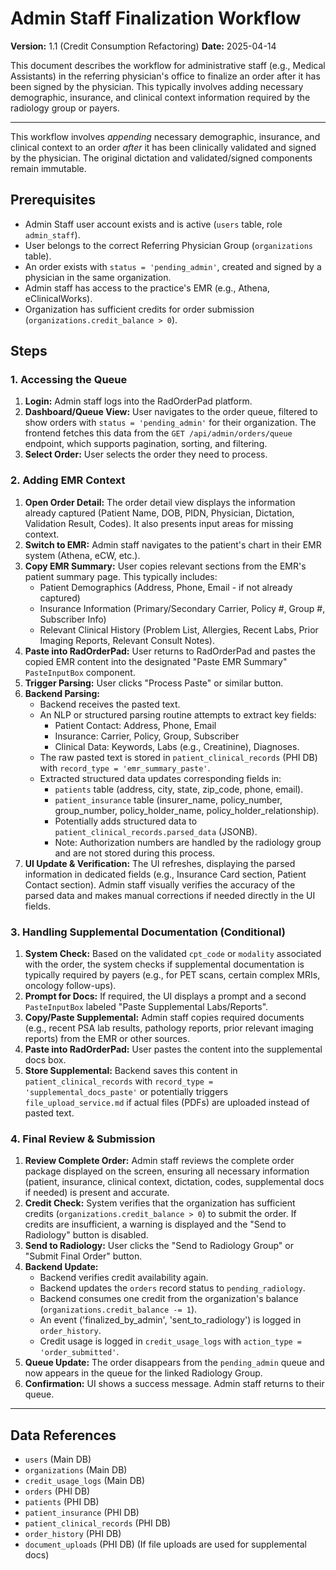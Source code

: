# Admin Staff Finalization Workflow

**Version:** 1.1 (Credit Consumption Refactoring)
**Date:** 2025-04-14

This document describes the workflow for administrative staff (e.g., Medical Assistants) in the referring physician's office to finalize an order after it has been signed by the physician. This typically involves adding necessary demographic, insurance, and clinical context information required by the radiology group or payers.

---

This workflow involves *appending* necessary demographic, insurance, and clinical context to an order *after* it has been clinically validated and signed by the physician. The original dictation and validated/signed components remain immutable.


## Prerequisites

-   Admin Staff user account exists and is active (`users` table, role `admin_staff`).
-   User belongs to the correct Referring Physician Group (`organizations` table).
-   An order exists with `status = 'pending_admin'`, created and signed by a physician in the same organization.
-   Admin staff has access to the practice's EMR (e.g., Athena, eClinicalWorks).
-   Organization has sufficient credits for order submission (`organizations.credit_balance > 0`).

## Steps

### 1. Accessing the Queue

1.  **Login:** Admin staff logs into the RadOrderPad platform.
2.  **Dashboard/Queue View:** User navigates to the order queue, filtered to show orders with `status = 'pending_admin'` for their organization. The frontend fetches this data from the `GET /api/admin/orders/queue` endpoint, which supports pagination, sorting, and filtering.
3.  **Select Order:** User selects the order they need to process.

### 2. Adding EMR Context

1.  **Open Order Detail:** The order detail view displays the information already captured (Patient Name, DOB, PIDN, Physician, Dictation, Validation Result, Codes). It also presents input areas for missing context.
2.  **Switch to EMR:** Admin staff navigates to the patient's chart in their EMR system (Athena, eCW, etc.).
3.  **Copy EMR Summary:** User copies relevant sections from the EMR's patient summary page. This typically includes:
    *   Patient Demographics (Address, Phone, Email - if not already captured)
    *   Insurance Information (Primary/Secondary Carrier, Policy #, Group #, Subscriber Info)
    *   Relevant Clinical History (Problem List, Allergies, Recent Labs, Prior Imaging Reports, Relevant Consult Notes).
4.  **Paste into RadOrderPad:** User returns to RadOrderPad and pastes the copied EMR content into the designated "Paste EMR Summary" `PasteInputBox` component.
5.  **Trigger Parsing:** User clicks "Process Paste" or similar button.
6.  **Backend Parsing:**
    *   Backend receives the pasted text.
    *   An NLP or structured parsing routine attempts to extract key fields:
        *   Patient Contact: Address, Phone, Email
        *   Insurance: Carrier, Policy, Group, Subscriber
        *   Clinical Data: Keywords, Labs (e.g., Creatinine), Diagnoses.
    *   The raw pasted text is stored in `patient_clinical_records` (PHI DB) with `record_type = 'emr_summary_paste'`.
    *   Extracted structured data updates corresponding fields in:
        *   `patients` table (address, city, state, zip_code, phone, email).
        *   `patient_insurance` table (insurer_name, policy_number, group_number, policy_holder_name, policy_holder_relationship).
        *   Potentially adds structured data to `patient_clinical_records.parsed_data` (JSONB).
        *   Note: Authorization numbers are handled by the radiology group and are not stored during this process.
7.  **UI Update & Verification:** The UI refreshes, displaying the parsed information in dedicated fields (e.g., Insurance Card section, Patient Contact section). Admin staff visually verifies the accuracy of the parsed data and makes manual corrections if needed directly in the UI fields.

### 3. Handling Supplemental Documentation (Conditional)

1.  **System Check:** Based on the validated `cpt_code` or `modality` associated with the order, the system checks if supplemental documentation is typically required by payers (e.g., for PET scans, certain complex MRIs, oncology follow-ups).
2.  **Prompt for Docs:** If required, the UI displays a prompt and a second `PasteInputBox` labeled "Paste Supplemental Labs/Reports".
3.  **Copy/Paste Supplemental:** Admin staff copies required documents (e.g., recent PSA lab results, pathology reports, prior relevant imaging reports) from the EMR or other sources.
4.  **Paste into RadOrderPad:** User pastes the content into the supplemental docs box.
5.  **Store Supplemental:** Backend saves this content in `patient_clinical_records` with `record_type = 'supplemental_docs_paste'` or potentially triggers `file_upload_service.md` if actual files (PDFs) are uploaded instead of pasted text.

### 4. Final Review & Submission

1.  **Review Complete Order:** Admin staff reviews the complete order package displayed on the screen, ensuring all necessary information (patient, insurance, clinical context, dictation, codes, supplemental docs if needed) is present and accurate.
2.  **Credit Check:** System verifies that the organization has sufficient credits (`organizations.credit_balance > 0`) to submit the order. If credits are insufficient, a warning is displayed and the "Send to Radiology" button is disabled.
3.  **Send to Radiology:** User clicks the "Send to Radiology Group" or "Submit Final Order" button.
4.  **Backend Update:**
    *   Backend verifies credit availability again.
    *   Backend updates the `orders` record status to `pending_radiology`.
    *   Backend consumes one credit from the organization's balance (`organizations.credit_balance -= 1`).
    *   An event ('finalized_by_admin', 'sent_to_radiology') is logged in `order_history`.
    *   Credit usage is logged in `credit_usage_logs` with `action_type = 'order_submitted'`.
5.  **Queue Update:** The order disappears from the `pending_admin` queue and now appears in the queue for the linked Radiology Group.
6.  **Confirmation:** UI shows a success message. Admin staff returns to their queue.

---

## Data References

-   `users` (Main DB)
-   `organizations` (Main DB)
-   `credit_usage_logs` (Main DB)
-   `orders` (PHI DB)
-   `patients` (PHI DB)
-   `patient_insurance` (PHI DB)
-   `patient_clinical_records` (PHI DB)
-   `order_history` (PHI DB)
-   `document_uploads` (PHI DB) (If file uploads are used for supplemental docs)